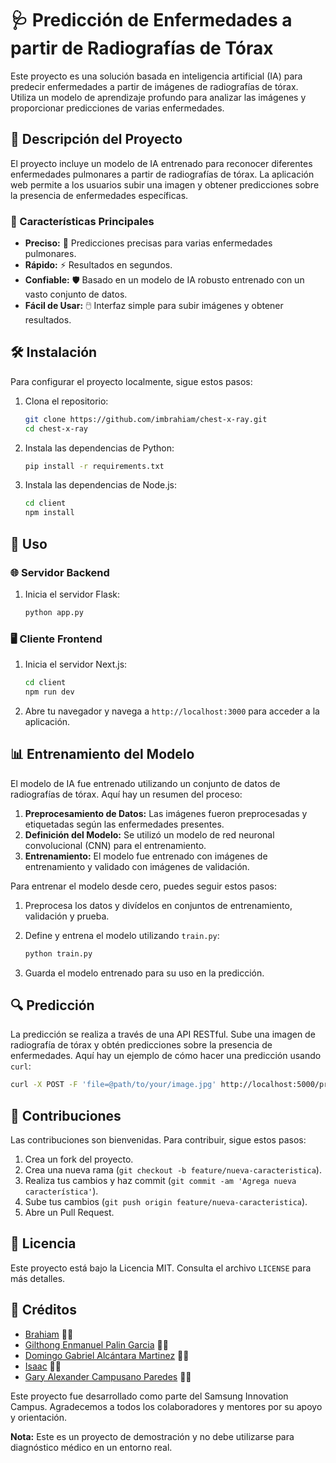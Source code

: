# 🩺 Predicción de Enfermedades a partir de Radiografías de Tórax

Este proyecto es una solución basada en inteligencia artificial (IA) para predecir enfermedades a partir de imágenes de radiografías de tórax. Utiliza un modelo de aprendizaje profundo para analizar las imágenes y proporcionar predicciones de varias enfermedades.

## 📝 Descripción del Proyecto

El proyecto incluye un modelo de IA entrenado para reconocer diferentes enfermedades pulmonares a partir de radiografías de tórax. La aplicación web permite a los usuarios subir una imagen y obtener predicciones sobre la presencia de enfermedades específicas.

### 🌟 Características Principales

- **Preciso:** 🔬 Predicciones precisas para varias enfermedades pulmonares.
- **Rápido:** ⚡ Resultados en segundos.
- **Confiable:** 🛡️ Basado en un modelo de IA robusto entrenado con un vasto conjunto de datos.
- **Fácil de Usar:** 🖱️ Interfaz simple para subir imágenes y obtener resultados.

## 🛠️ Instalación

Para configurar el proyecto localmente, sigue estos pasos:

1. Clona el repositorio:

   ```sh
   git clone https://github.com/imbrahiam/chest-x-ray.git
   cd chest-x-ray
   ```

2. Instala las dependencias de Python:

   ```sh
   pip install -r requirements.txt
   ```

3. Instala las dependencias de Node.js:

   ```sh
   cd client
   npm install
   ```

## 🚀 Uso

### 🌐 Servidor Backend

1. Inicia el servidor Flask:

   ```sh
   python app.py
   ```

### 🖥️ Cliente Frontend

1. Inicia el servidor Next.js:

   ```sh
   cd client
   npm run dev
   ```

2. Abre tu navegador y navega a `http://localhost:3000` para acceder a la aplicación.

## 📊 Entrenamiento del Modelo

El modelo de IA fue entrenado utilizando un conjunto de datos de radiografías de tórax. Aquí hay un resumen del proceso:

1. **Preprocesamiento de Datos:** Las imágenes fueron preprocesadas y etiquetadas según las enfermedades presentes.
2. **Definición del Modelo:** Se utilizó un modelo de red neuronal convolucional (CNN) para el entrenamiento.
3. **Entrenamiento:** El modelo fue entrenado con imágenes de entrenamiento y validado con imágenes de validación.

Para entrenar el modelo desde cero, puedes seguir estos pasos:

1. Preprocesa los datos y divídelos en conjuntos de entrenamiento, validación y prueba.
2. Define y entrena el modelo utilizando `train.py`:

   ```sh
   python train.py
   ```

3. Guarda el modelo entrenado para su uso en la predicción.

## 🔍 Predicción

La predicción se realiza a través de una API RESTful. Sube una imagen de radiografía de tórax y obtén predicciones sobre la presencia de enfermedades. Aquí hay un ejemplo de cómo hacer una predicción usando `curl`:

```sh
curl -X POST -F 'file=@path/to/your/image.jpg' http://localhost:5000/predict
```

## 🤝 Contribuciones

Las contribuciones son bienvenidas. Para contribuir, sigue estos pasos:

1. Crea un fork del proyecto.
2. Crea una nueva rama (`git checkout -b feature/nueva-caracteristica`).
3. Realiza tus cambios y haz commit (`git commit -am 'Agrega nueva característica'`).
4. Sube tus cambios (`git push origin feature/nueva-caracteristica`).
5. Abre un Pull Request.

## 📜 Licencia

Este proyecto está bajo la Licencia MIT. Consulta el archivo `LICENSE` para más detalles.

## 👥 Créditos

- [Brahiam](https://www.linkedin.com) 🧑‍💻
- [Gilthong Enmanuel Palin Garcia](https://www.linkedin.com) 🧑‍💻
- [Domingo Gabriel Alcántara Martinez](https://linkedin.com/in/domingo-alcantara-452214265/?utm_source=share&utm_campaign=share_via&utm_content=profile&utm_medium=android_app) 🧑‍💻
- [Isaac](https://www.linkedin.com) 🧑‍💻
- [Gary Alexander Campusano Paredes](https://www.linkedin.com/in/gary-alexander-campusano-paredes-87a28724a/) 🧑‍💻

Este proyecto fue desarrollado como parte del Samsung Innovation Campus. Agradecemos a todos los colaboradores y mentores por su apoyo y orientación.

**Nota:** Este es un proyecto de demostración y no debe utilizarse para diagnóstico médico en un entorno real.
